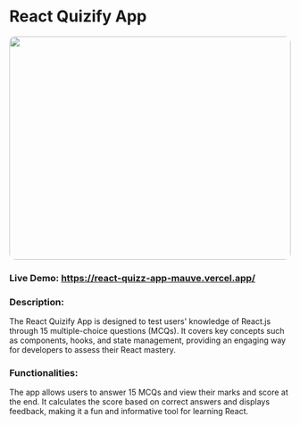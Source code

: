 # React Quizify App

<img src="./public/react-quizz.png" style="height: 400px; width: 100%; border-radius: 10px" />

### Live Demo: https://react-quizz-app-mauve.vercel.app/

### Description:

The React Quizify App is designed to test users' knowledge of React.js through 15 multiple-choice questions (MCQs). It covers key concepts such as components, hooks, and state management, providing an engaging way for developers to assess their React mastery.

### Functionalities:

The app allows users to answer 15 MCQs and view their marks and score at the end. It calculates the score based on correct answers and displays feedback, making it a fun and informative tool for learning React.
